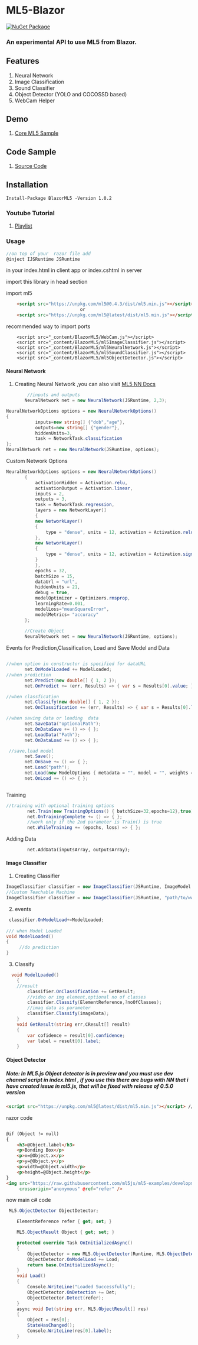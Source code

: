 # ML5-Blazor
 [![NuGet Package](https://img.shields.io/badge/nuget-v1.0.2%20Preview%204-orange.svg)](https://www.nuget.org/packages/BlazorML5/)

 
 ### An experimental API to use ML5 from Blazor.

## Features
1. Neural Network 
2. Image Classification
3. Sound Classifier
4. Object Detector (YOLO and COCOSSD based)
5. WebCam Helper

## Demo
1. [Core ML5 Sample](https://blazor-ml5-sample.netlify.com/) 

## Code Sample
1. [Source Code](https://github.com/sps014/BlazorML5/tree/master/SampleApplication) 

## Installation

```Nuget
Install-Package BlazorML5 -Version 1.0.2
```

### Youtube Tutorial
1. [Playlist](https://www.youtube.com/watch?v=YWPRXuyYSx4&list=PL8z8Ue600vf1bVvX1uNHNs5GNC4XrSlVk) 


### Usage


```C#
//on top of your  razor file add
@inject IJSRuntime JSRuntime
```

in your index.html in client app or index.cshtml in server

import this library in head section 

import ml5
```html
    <script src="https://unpkg.com/ml5@0.4.3/dist/ml5.min.js"></script> //without Object detector stable full support NN
                            or
    <script src="https://unpkg.com/ml5@latest/dist/ml5.min.js"></script> // with Object detector dev branch, NN bugs
```

recommended way to import ports
```
    <script src="_content/BlazorML5/WebCam.js"></script>
    <script src="_content/BlazorML5/ml5ImageClassifier.js"></script>
    <script src="_content/BlazorML5/ml5NeuralNetwork.js"></script>
    <script src="_content/BlazorML5/ml5SoundClassifier.js"></script>
    <script src="_content/BlazorML5/ml5ObjectDetector.js"></script>
```


 #### Neural Network
 
 1. Creating Neural Network ,you can also visit [ML5 NN Docs](https://learn.ml5js.org/docs/#/reference/neural-network)
 
 ```C# 
         //inputs and outputs
        NeuralNetwork net = new NeuralNetwork(JSRuntime, 2,3);
 ```
 ```C#
 NeuralNetworkOptions options = new NeuralNetworkOptions()
 {
            inputs=new string[] {"dob","age"},
            outputs=new string[] {"gender"},
            hiddenUnits=3,
            task = NetworkTask.classification
};
NeuralNetwork net = new NeuralNetwork(JSRuntime, options);
 ```
  Custom Network Options

 ```C#
 NeuralNetworkOptions options = new NeuralNetworkOptions()
        {
            activationHidden = Activation.relu,
            activationOutput = Activation.linear,
            inputs = 2,
            outputs = 3,
            task = NetworkTask.regression,
            layers = new NetworkLayer[]
            {
            new NetworkLayer()
            {
                type = "dense", units = 12, activation = Activation.relu
            },
            new NetworkLayer()
            {
                type = "dense", units = 12, activation = Activation.sigmoid
            }
            },
            epochs = 32,
            batchSize = 15,
            dataUrl = "url",
            hiddenUnits = 21,
            debug = true,
            modelOptimizer = Optimizers.rmsprop,
            learningRate=0.001,
            modelLoss="meanSquareError",
            modelMetrics= "accuracy"
        };
        
        //Create Object
        NeuralNetwork net = new NeuralNetwork(JSRuntime, options);


 ```
 
 Events for Prediction,Classification, Load and Save Model and Data
 ```C#
 
 //when option in constructor is specified for dataURL
        net.OnModelLoaded += ModelLoaded;
 //when prediction 
        net.Predict(new double[] { 1, 2 });
        net.OnPredict += (err, Results) => { var s = Results[0].value; };

 //when classfication 
        net.Classify(new double[] { 1, 2 });
        net.OnClassification += (err, Results) => { var s = Results[0].label; };

 //when saving data or loading  data
        net.SaveData("optionalPath");
        net.OnDataSave += () => { };
        net.LoadData("Path");
        net.OnDataLoad += () => { };

  //save,load model
        net.Save();
        net.OnSave += () => { };
        net.Load("path");
        net.Load(new ModelOptions { metadata = "", model = "", weights = "" });
        net.OnLoad += () => { };


 
 ```
Training 
```C#
//training with optional training options 
        net.Train(new TrainingOptions() { batchSize=32,epochs=12},true);
        net.OnTrainingComplete += () => { };
        //work only if the 2nd parameter is Train() is true
        net.WhileTraining += (epochs, loss) => { };
```

Adding Data
```
        net.AddData(inputsArray, outputsArray);

```

 #### Image Classifier
 
 1. Creating Classifier
  ```C#
 ImageClassifier classifier = new ImageClassifier(JSRuntime, ImageModel.MobileNet);//BuiltIn Model
 //Custom Teachable Machine
 ImageClassifier classifier = new ImageClassifier(JSRuntime, "path/to/wwwroot/model/or/url"); 
  ```
 2. events
 ```C#
  classifier.OnModelLoad+=ModelLoaded;
         
 /// when Model Loaded
 void ModelLoaded()
 {
      //do prediction
 }
```
3. Classify

```c#
  void ModelLoaded()
    {
    //result
        classifier.OnClassification += GetResult;
        //video or img element,optional no of classes
        classifier.Classify(ElementReference,?noOfClasses);
        //imag data as parameter
        classifier.Classify(imageData);
    }
    void GetResult(string err,CResult[] result)
    {
        var cofidence = result[0].confidence;
        var label = result[0].label;
    }

```

#### Object Detector
##### Note: In ML5.js Object detector is in preview and you must use dev channel script in index.html , if you use this there are bugs with NN that i have created issue in ml5.js, that will be fixed with release of 0.5.0 version
```html
<script src="https://unpkg.com/ml5@latest/dist/ml5.min.js"></script> // with Object detector dev branch
```
razor code

```html

@if (Object != null)
{
    <h3>@Object.label</h3>
    <p>Bonding Box</p>
    <p>x=@Object.x</p>
    <p>y=@Object.y</p>
    <p>width=@Object.width</p>
    <p>height=@Object.height</p>
}
<img src="https://raw.githubusercontent.com/ml5js/ml5-examples/development/javascript/ObjectDetector/COCOSSD_single_image/images/cat2.JPG"
     crossorigin="anonymous" @ref="refer" />

```

now main c# code 
```cs
 ML5.ObjectDetector ObjectDetector;

    ElementReference refer { get; set; }

    ML5.ObjectResult Object { get; set; } 

    protected override Task OnInitializedAsync()
    {
        ObjectDetector = new ML5.ObjectDetector(Runtime, ML5.ObjectDetectorModel.YOLO);
        ObjectDetector.OnModelLoad += Load;
        return base.OnInitializedAsync();
    }
    void Load()
    {
        Console.WriteLine("Loaded Successfully");
        ObjectDetector.OnDetection += Det;
        ObjectDetector.Detect(refer);
    }
    async void Det(string err, ML5.ObjectResult[] res)
    {
        Object = res[0];
        StateHasChanged();
        Console.WriteLine(res[0].label);
    }
```
